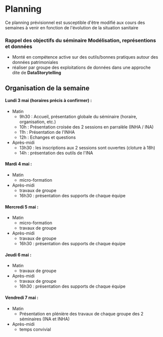 # Planning

Ce planning prévisionnel est susceptible d'être modifié aux cours des semaines à venir en fonction de l'évolution de la situation sanitaire

### Rappel des objectifs du séminaire **Modélisation, représentions et données**

* Monté en compétence active sur des outils/bonnes pratiques autour des données patrimoniales
* réaliser par groupe des exploitations de données dans une approche dite de **DataStorytelling**

## Organisation de la semaine

#### Lundi 3 mai (horaires précis à confirmer) :
* Matin
   * 9h30 : Accueil, présentation globale du séminaire (horaire, organisation, etc.)
   * 10h : Présentation croisée des 2 sessions en parralèle (INHA / INA)
   * 11h : Présentation de l'INHA
   * 12h : Echanges et questions
* Après-midi 
   * 13h30 : les inscriptions aux 2 sessions sont ouvertes (cloture à 18h)
   * 14h : présentation des outils de l'INA


#### Mardi 4 mai  :
* Matin
   * micro-formation 
* Après-midi 
  * travaux de groupe
  * 16h30 : présentation des supports de chaque équipe


#### Mercredi 5 mai :
* Matin
    * micro-formation 
    * travaux de groupe
* Après-midi 
  * travaux de groupe
  * 16h30 : présentation des supports de chaque équipe


#### Jeudi 6 mai :
* Matin 
  * travaux de groupe
* Après-midi 
  * travaux de groupe
  * 16h30 : présentation des supports de chaque équipe


#### Vendredi 7 mai :
* Matin
  * Présentation en plénière des travaux de chaque groupe des 2 séminaires (INA et INHA)
* Après-midi 
  * temps convivial 
